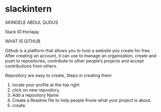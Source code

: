 # slackintern
AKINDELE ABDUL QUDUS
 
 Slack ID:Horlajay
 
 WHAT IS GITHUB
 
 
 Github is a platform that allows you to host a website you create for free. After creating an account, it can use to manage an organization, create and push to repositories, contribute to other people’s projects and accept contributions from others.
 
 
 Repository are easy to create, Steps in creating them
 1. locate your profile at the top right 
 2. click on new repository.
 3. Add a repository Name
 4. Create a Readme file to help people Know what your project is about.
 5. create.
 
